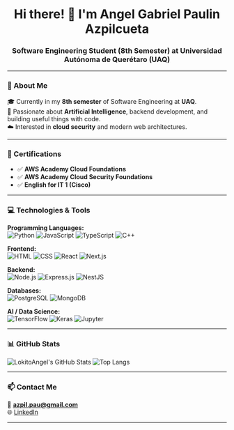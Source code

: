 <h1 align="center">Hi there! 👋 I'm Angel Gabriel Paulin Azpilcueta</h1>
<h3 align="center">Software Engineering Student (8th Semester) at Universidad Autónoma de Querétaro (UAQ)</h3>

---

### 🧠 About Me

🎓 Currently in my **8th semester** of Software Engineering at **UAQ**.  
🧪 Passionate about **Artificial Intelligence**, backend development, and building useful things with code.  
☁️ Interested in **cloud security** and modern web architectures.

---

### 📜 Certifications

- ✅ **AWS Academy Cloud Foundations**
- ✅ **AWS Academy Cloud Security Foundations**
- ✅ **English for IT 1 (Cisco)**

---

### 💻 Technologies & Tools

**Programming Languages:**  
![Python](https://img.shields.io/badge/Python-3776AB?style=for-the-badge&logo=python&logoColor=white)
![JavaScript](https://img.shields.io/badge/JavaScript-yellow?style=for-the-badge&logo=javascript&logoColor=black)
![TypeScript](https://img.shields.io/badge/TypeScript-blue?style=for-the-badge&logo=typescript&logoColor=white)
![C++](https://img.shields.io/badge/C++-00599C?style=for-the-badge&logo=cplusplus&logoColor=white)

**Frontend:**  
![HTML](https://img.shields.io/badge/HTML-E34F26?style=for-the-badge&logo=html5&logoColor=white)
![CSS](https://img.shields.io/badge/CSS-1572B6?style=for-the-badge&logo=css3&logoColor=white)
![React](https://img.shields.io/badge/React-61DAFB?style=for-the-badge&logo=react&logoColor=black)
![Next.js](https://img.shields.io/badge/Next.js-000000?style=for-the-badge&logo=nextdotjs&logoColor=white)

**Backend:**  
![Node.js](https://img.shields.io/badge/Node.js-339933?style=for-the-badge&logo=nodedotjs&logoColor=white)
![Express.js](https://img.shields.io/badge/Express-000000?style=for-the-badge&logo=express&logoColor=white)
![NestJS](https://img.shields.io/badge/NestJS-E0234E?style=for-the-badge&logo=nestjs&logoColor=white)

**Databases:**  
![PostgreSQL](https://img.shields.io/badge/PostgreSQL-336791?style=for-the-badge&logo=postgresql&logoColor=white)
![MongoDB](https://img.shields.io/badge/MongoDB-47A248?style=for-the-badge&logo=mongodb&logoColor=white)

**AI / Data Science:**  
![TensorFlow](https://img.shields.io/badge/TensorFlow-FF6F00?style=for-the-badge&logo=tensorflow&logoColor=white)
![Keras](https://img.shields.io/badge/Keras-D00000?style=for-the-badge&logo=keras&logoColor=white)
![Jupyter](https://img.shields.io/badge/Jupyter-F37626?style=for-the-badge&logo=jupyter&logoColor=white)

---

### 📊 GitHub Stats

![LokitoAngel's GitHub Stats](https://github-readme-stats.vercel.app/api?username=lokitoangel&show_icons=true&theme=tokyonight)
![Top Langs](https://github-readme-stats.vercel.app/api/top-langs/?username=lokitoangel&layout=compact&theme=tokyonight)

---

### 📫 Contact Me

📧 **azpil.pau@gmail.com**  
🌐 [LinkedIn](https://www.linkedin.com/in/angel-gabriel-paulin-azpilcueta-1aaa402a3/)  

---

